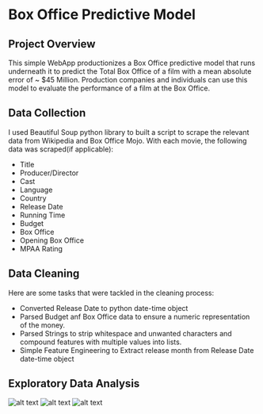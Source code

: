 # Box Office Predictive Model
## Project Overview
This simple WebApp productionizes a Box Office predictive model that runs underneath it to predict the Total Box Office of a film with a mean absolute error of ~ $45 Million. Production companies and individuals can use this model to evaluate the performance of a film at the Box Office.

## Data Collection
I used Beautiful Soup python library to built a script to scrape the relevant data from Wikipedia and Box Office Mojo. With each movie, the following data was scraped(if applicable):
* Title
* Producer/Director
* Cast
* Language
* Country 
* Release Date
* Running Time
* Budget
* Box Office
* Opening Box Office
* MPAA Rating 

## Data Cleaning
Here are some tasks that were tackled in the cleaning process:
* Converted Release Date to python date-time object 
* Parsed Budget anf Box Office data to ensure a numeric representation of the money.
* Parsed Strings to strip whitespace and unwanted characters and compound features with multiple values into lists.
* Simple Feature Engineering to Extract release month from Release Date date-time object

## Exploratory Data Analysis
![alt text]()
![alt text]()
![alt text]()
